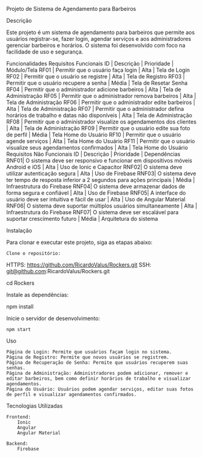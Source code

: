 Projeto de Sistema de Agendamento para Barbeiros

Descrição

Este projeto é um sistema de agendamento para barbeiros que permite aos usuários registrar-se, fazer login, agendar serviços e aos administradores gerenciar barbeiros e horários. O sistema foi desenvolvido com foco na facilidade de uso e segurança.

Funcionalidades
Requisitos Funcionais
ID   |	Descrição	                                                                       | Prioridade |	Módulo/Tela
RF01 |	Permitir que o usuário faça login                                                | Alta	      | Tela de Login
RF02 |	Permitir que o usuário se registre	                                             | Alta	      | Tela de Registro
RF03 |	Permitir que o usuário recupere a senha	                                         | Média	    | Tela de Resetar Senha
RF04 |	Permitir que o administrador adicione barbeiros                                  | Alta	      | Tela de Administração
RF05 |	Permitir que o administrador remova barbeiros	                                   | Alta	      | Tela de Administração
RF06 |	Permitir que o administrador edite barbeiros	                                   | Alta	      | Tela de Administração
RF07 |	Permitir que o administrador defina horários de trabalho e datas não disponíveis | Alta	      | Tela de Administração
RF08 |	Permitir que o administrador visualize os agendamentos dos clientes	             | Alta	      | Tela de Administração
RF09 |	Permitir que o usuário edite sua foto de perfil	                                 | Média	    | Tela Home do Usuário
RF10 |	Permitir que o usuário agende serviços	                                         | Alta	      | Tela Home do Usuário
RF11 |	Permitir que o usuário visualize seus agendamentos confirmados	                 | Alta	      | Tela Home do Usuário
Requisitos Não Funcionais
ID	 | Descrição	                                                                       | Prioridade	| Dependências
RNF01| O sistema deve ser responsivo e funcionar em dispositivos móveis Android e iOS	   | Alta	      | Uso de Ionic e Capacitor
RNF02| O sistema deve utilizar autenticação segura	                                     | Alta	      | Uso de Firebase
RNF03| O sistema deve ter tempo de resposta inferior a 2 segundos para ações principais	 | Média	    | Infraestrutura do Firebase
RNF04| O sistema deve armazenar dados de forma segura e confiável	                       | Alta	      | Uso de Firebase
RNF05| A interface do usuário deve ser intuitiva e fácil de usar	                       | Alta	      | Uso de Angular Material
RNF06| O sistema deve suportar múltiplos usuários simultaneamente	                       | Alta	      | Infraestrutura do Firebase
RNF07| O sistema deve ser escalável para suportar crescimento futuro	                   | Média	    | Arquitetura do sistema

Instalação

Para clonar e executar este projeto, siga as etapas abaixo:

    Clone o repositório:

HTTPS: https://github.com/RicardoValus/Rockers.git
SSH: git@github.com:RicardoValus/Rockers.git

cd Rockers

Instale as dependências:

npm install

Inicie o servidor de desenvolvimento:

    npm start

Uso

    Página de Login: Permite que usuários façam login no sistema.
    Página de Registro: Permite que novos usuários se registrem.
    Página de Recuperação de Senha: Permite que usuários recuperem suas senhas.
    Página de Administração: Administradores podem adicionar, remover e editar barbeiros, bem como definir horários de trabalho e visualizar agendamentos.
    Página do Usuário: Usuários podem agendar serviços, editar suas fotos de perfil e visualizar agendamentos confirmados.

Tecnologias Utilizadas

    Frontend:
        Ionic
        Angular
        Angular Material

    Backend:
        Firebase
